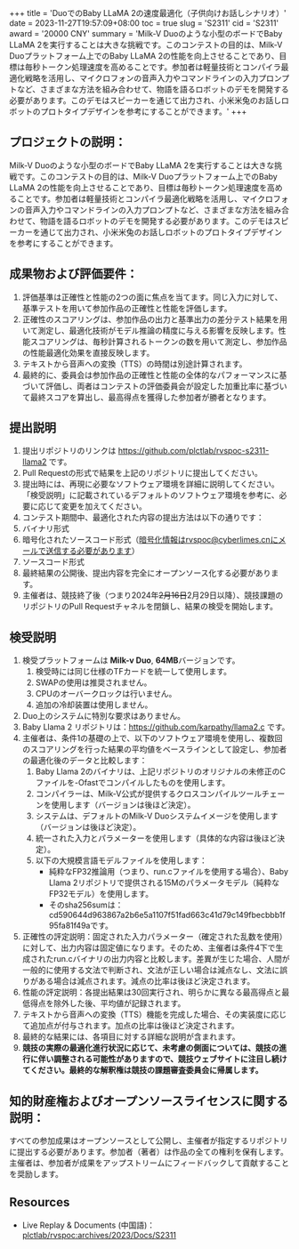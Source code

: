+++
title = 'DuoでのBaby LLaMA 2の速度最適化（子供向けお話しシナリオ）'
date = 2023-11-27T19:57:09+08:00
toc = true
slug = 'S2311'
cid = 'S2311'
award = '20000 CNY'
summary = 'Milk-V Duoのような小型のボードでBaby LLaMA 2を実行することは大きな挑戦です。このコンテストの目的は、Milk-V Duoプラットフォーム上でのBaby LLaMA 2の性能を向上させることであり、目標は毎秒トークン処理速度を高めることです。参加者は軽量技術とコンパイラ最適化戦略を活用し、マイクロフォンの音声入力やコマンドラインの入力プロンプトなど、さまざまな方法を組み合わせて、物語を語るロボットのデモを開発する必要があります。このデモはスピーカーを通じて出力され、小米米兔のお話しロボットのプロトタイプデザインを参考にすることができます。'
+++

## プロジェクトの説明：

Milk-V Duoのような小型のボードでBaby LLaMA 2を実行することは大きな挑戦です。このコンテストの目的は、Milk-V Duoプラットフォーム上でのBaby LLaMA 2の性能を向上させることであり、目標は毎秒トークン処理速度を高めることです。参加者は軽量技術とコンパイラ最適化戦略を活用し、マイクロフォンの音声入力やコマンドラインの入力プロンプトなど、さまざまな方法を組み合わせて、物語を語るロボットのデモを開発する必要があります。このデモはスピーカーを通じて出力され、小米米兔のお話しロボットのプロトタイプデザインを参考にすることができます。

## 成果物および評価要件：

1. 評価基準は正確性と性能の2つの面に焦点を当てます。同じ入力に対して、基準テストを用いて参加作品の正確性と性能を評価します。
2. 正確性のスコアリングは、参加作品の出力と基準出力の差分テスト結果を用いて測定し、最適化技術がモデル推論の精度に与える影響を反映します。性能スコアリングは、毎秒計算されるトークンの数を用いて測定し、参加作品の性能最適化効果を直接反映します。
3. テキストから音声への変換（TTS）の時間は別途計算されます。
4. 最終的に、委員会は参加作品の正確性と性能の全体的なパフォーマンスに基づいて評価し、両者はコンテストの評価委員会が設定した加重比率に基づいて最終スコアを算出し、最高得点を獲得した参加者が勝者となります。

## 提出説明
 
1. 提出リポジトリのリンクは https://github.com/plctlab/rvspoc-s2311-llama2 です。
2. Pull Requestの形式で結果を上記のリポジトリに提出してください。
3. 提出時には、再現に必要なソフトウェア環境を詳細に説明してください。「検受説明」に記載されているデフォルトのソフトウェア環境を参考に、必要に応じて変更を加えてください。
4. コンテスト期間中、最適化された内容の提出方法は以下の通りです：
  1. バイナリ形式
  2. 暗号化されたソースコード形式（暗号化情報はrvspoc@cyberlimes.cnにメールで送信する必要があります）
  3. ソースコード形式
5. 最終結果の公開後、提出内容を完全にオープンソース化する必要があります。
6. 主催者は、競技終了後（つまり2024年~~2月16日~~2月29日以降）、競技課題のリポジトリのPull Requestチャネルを閉鎖し、結果の検受を開始します。

## 検受説明

1. 検受プラットフォームは **Milk-v Duo**, **64MB**バージョンです。
    1. 検受時には同じ仕様のTFカードを統一して使用します。
    2. SWAPの使用は推奨されません。
    3. CPUのオーバークロックは行いません。
    4. 追加の冷却装置は使用しません。
2. Duo上のシステムに特別な要求はありません。
3. Baby Llama 2 リポジトリは：https://github.com/karpathy/llama2.c です。
4. 主催者は、条件1の基礎の上で、以下のソフトウェア環境を使用し、複数回のスコアリングを行った結果の平均値をベースラインとして設定し、参加者の最適化後のデータと比較します：
   1. Baby Llama 2のバイナリは、上記リポジトリのオリジナルの未修正のCファイルを-Ofastでコンパイルしたものを使用します。
   2. コンパイラーは、Milk-V公式が提供するクロスコンパイルツールチェーンを使用します（バージョンは後ほど決定）。
   3. システムは、デフォルトのMilk-V Duoシステムイメージを使用します（バージョンは後ほど決定）。
   4. 統一された入力とパラメーターを使用します（具体的な内容は後ほど決定）。
   5. 以下の大規模言語モデルファイルを使用します：
      * 純粋なFP32推論用（つまり、run.cファイルを使用する場合）、Baby Llama 2リポジトリで提供される15Mのパラメータモデル（純粋なFP32モデル）を使用します。
      * そのsha256sumは：cd590644d963867a2b6e5a1107f51fad663c41d79c149fbecbbb1f95fa81f49aです。
6. 正確性の評定説明：固定された入力パラメーター（確定された乱数を使用）に対して、出力内容は固定値になります。そのため、主催者は条件4下で生成されたrun.cバイナリの出力内容と比較します。差異が生じた場合、人間が一般的に使用する文法で判断され、文法が正しい場合は減点なし、文法に誤りがある場合は減点されます。減点の比率は後ほど決定されます。
7. 性能の評定説明：各提出結果は30回実行され、明らかに異なる最高得点と最低得点を除外した後、平均値が記録されます。
8. テキストから音声への変換（TTS）機能を完成した場合、その実装度に応じて追加点が付与されます。加点の比率は後ほど決定されます。
9. 最終的な結果には、各項目に対する詳細な説明が含まれます。
10. **競技の実際の最適化進行状況に応じて、未考慮の側面については、競技の進行に伴い調整される可能性がありますので、競技ウェブサイトに注目し続けてください。最終的な解釈権は競技の課題審査委員会に帰属します。**

## 知的財産権およびオープンソースライセンスに関する説明：

すべての参加成果はオープンソースとして公開し、主催者が指定するリポジトリに提出する必要があります。参加者（著者）は作品の全ての権利を保有します。主催者は、参加者が成果をアップストリームにフィードバックして貢献することを奨励します。

## Resources

* Live Replay & Documents (中国語)： [plctlab/rvspoc:archives/2023/Docs/S2311](https://github.com/plctlab/rvspoc/tree/main/archives/2023/Docs/S2311)
